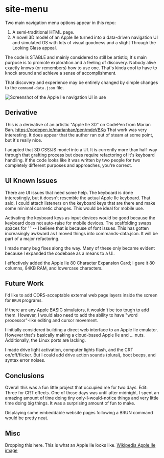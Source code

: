 # site-menu

Two main navigation menu options appear in this repo:

1. A semi-traditional HTML page.
2. A novel 3D model of an Apple IIe turned into a data-driven navigation UI and simulated OS with lots of visual goodness and a slight Through the Looking Glass appeal.

The code is STABLE and mainly considered to still be artistic; It's
main purpose is to promote exploration and a feeling of
discovery. Nobody alive exactly knows (or remembers) how to use
one. That's kinda cool to have to knock around and achieve a sense of
accomplishment.

That discovery and experience may be entirely changed by simple
changes to the `command-data.json` file.

![Screenshot of the Apple IIe navigation UI in use](https://www.thoughtrights.com/menu/assets/site-menu-README-IMAGE-apple-IIe.png)

## Derivative

This is a derivative of an artistic "Apple IIe 3D" on CodePen from
Marian Ban. https://codepen.io/marianban/pen/mdeVBKo That work was
very interesting. It does appear that the author ran out of steam at
some point, but it's really nice.

I adapted that 3D CSS/JS model into a UI. It is currently more than
half-way through that grafting process but does require refactoring of
it's keyboard handling. If the code looks like it was written by two
people for two completely different purposes and approaches, you're
correct.

## UI Known Issues

There are UI issues that need some help. The keyboard is done
interestingly, but it doesn't resemble the actual Apple IIe
keyboard. That said, I could attach listeners on the keyboard keys
that are there and make some minimal cosmetic changes. This would be
ideal for mobile use.

Activating the keyboard keys as input devices would be good because
the keyboard does not auto-raise for mobile devices. The scaffolding
swaps spaces for ' ' -- I believe that is because of font issues. This
has gotten increasingly awkward as I moved things into
commands-data.json. It will be part of a major refactoring.

I made many bug fixes along the way. Many of these only became evident
because I expanded the codebase as a means to a UI.

I effectively added the Apple IIe 80 Character Expansion Card; I gave
it 80 columns, 64KB RAM, and lowercase characters.

## Future Work

I'd like to add CORS-acceptable external web page layers inside the
screen for `BRUN` programs.

If there are any Apple BASIC simulators, it wouldn't be too tough to
add them. However, I would also need to add the ability to have "word
processor"-like editing and cursor movement.

I initially considered building a direct web interface to an Apple IIe
emulator. However that's basically making a cloud-based Apple IIe and
... nuts. Additionally, the Linux ports are lacking.

I made drive light activation, computer lights flash, and the CRT
on/off/flicker. But I could add drive action sounds (plural), boot
beeps, and syntax error noises.

## Conclusions

Overall this was a fun little project that occupied me for two
days. Edit: Three for CRT effects. One of those days was until after
midnight. I spent an amazing amount of time doing tiny
only-I-would-notice things and very little time doing big things. It
was a surprising amount of fun to make.

Displaying some embeddable website pages following a BRUN command
would be pretty neat.


## Misc

Dropping this here. This is what an Apple IIe looks like.
[Wikipedia Apple IIe image](https://upload.wikimedia.org/wikipedia/commons/1/1d/Iie-system.jpg)



